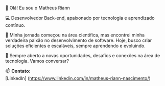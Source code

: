 👋 Olá! Eu sou o Matheus Riann  

💻 Desenvolvedor Back-end, apaixonado por tecnologia e aprendizado contínuo. 

🚀 Minha jornada começou na área científica, mas encontrei minha verdadeira paixão no desenvolvimento de software. Hoje, busco criar soluções eficientes e escaláveis, sempre aprendendo e evoluindo.

📌 Sempre aberto a novas oportunidades, desafios e conexões na área de tecnologia. Vamos conversar?  

📫 **Contato:**  
[LinkedIn] (https://www.linkedin.com/in/matheus-riann-nascimento/) 

<!---
Matheus-Riann/Matheus-Riann is a ✨ special ✨ repository because its `README.md` (this file) appears on your GitHub profile.
You can click the Preview link to take a look at your changes.
--->
